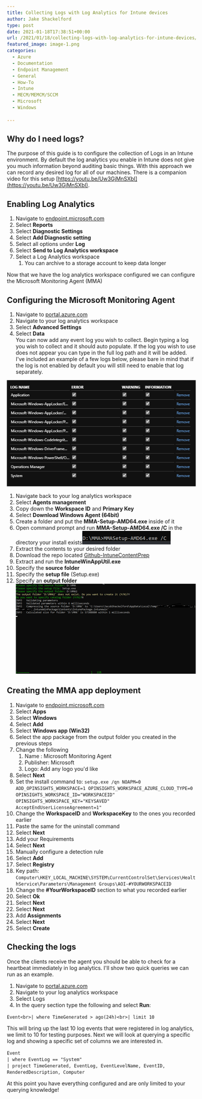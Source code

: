 ```yaml
---
title: Collecting Logs with Log Analytics for Intune devices
author: Jake Shackelford
type: post
date: 2021-01-18T17:38:51+00:00
url: /2021/01/18/collecting-logs-with-log-analytics-for-intune-devices/
featured_image: image-1.png
categories:
  - Azure
  - Documentation
  - Endpoint Management
  - General
  - How-To
  - Intune
  - MECM/MEMCM/SCCM
  - Microsoft
  - Windows

---
```

## Why do I need logs?

The purpose of this guide is to configure the collection of Logs in an Intune environment. By default the log analytics you enable in Intune does not give you much information beyond auditing basic things. With this approach we can record any desired log for all of our machines. There is a companion video for this setup [https://youtu.be/Uw3GjMnSXbI](https://youtu.be/Uw3GjMnSXbI).

## Enabling Log Analytics

  1. Navigate to [endpoint.microsoft.com](https://endpoint.microsoft.com/#home)
  2. Select **Reports**
  3. Select **Diagnostic Settings**
  4. Select **Add Diagnostic setting**
  5. Select all options under **Log**
  6. Select **Send to Log Analytics workspace**
  7. Select a Log Analytics workspace
      1. You can archive to a storage account to keep data longer

Now that we have the log analytics workspace configured we can configure the Microsoft Monitoring Agent (MMA)

## Configuring the Microsoft Monitoring Agent 

  1. Navigate to [portal.azure.com](https://portal.azure.com/)
  2. Navigate to your log analytics workspace
  3. Select **Advanced Settings**
  4. Select **Data**  
    You can now add any event log you wish to collect. Begin typing a log you wish to collect and it should auto populate. If the log you wish to use does not appear you can type in the full log path and it will be added. I've included an example of a few logs below, please bare in mind that if the log is not enabled by default you will still need to enable that log separately. <figure class="wp-block-image size-large">

![](image.png) </figure> 

  1. Navigate back to your log analytics workspace
  2. Select **Agents management**
  3. Copy down the **Workspace ID** and **Primary Key**
  4. Select **Download Windows Agent (64bit)** 
  5. Create a folder and put the **MMA-Setup-AMD64.exe** inside of it
  6. Open command prompt and run **MMA-Setup-AMD64.exe /C** in the directory your install exists![](Discord_KkLVtr1Ip4.png)
  7. Extract the contents to your desired folder
  8. Download the repo located [Github-IntuneContentPrep][2]
  9. Extract and run the **IntuneWinAppUtil.exe**
 10. Specify the **source folder**
 11. Specify the **setup file** (Setup.exe)
 12. Specify an **output folder**![](SQQldCGPu6.png)

## Creating the MMA app deployment

  1. Navigate to [endpoint.microsoft.com](https://endpoint.microsoft.com/#home)
  2. Select **Apps**
  3. Select **Windows**
  4. Select **Add**
  5. Select **Windows app (Win32)**
  6. Select the app package from the output folder you created in the previous steps
  7. Change the following
      1. Name : Microsoft Monitoring Agent
      2. Publisher: Microsoft
      3. Logo: Add any logo you'd like
  8. Select **Next**
  9. Set the install command to: `setup.exe /qn NOAPM=0 ADD_OPINSIGHTS_WORKSPACE=1 OPINSIGHTS_WORKSPACE_AZURE_CLOUD_TYPE=0 OPINSIGHTS_WORKSPACE_ID="WORKSPACEID" OPINSIGHTS_WORKSPACE_KEY="KEYSAVED" AcceptEndUserLicenseAgreement=1"`
 10. Change the **WorkspaceID** and **WorkspaceKey** to the ones you recorded earlier
 11. Paste the same for the uninstall command
 12. Select **Next**
 13. Add your Requirements
 14. Select **Next**
 15. Manually configure a detection rule
 16. Select **Add**
 17. Select **Registry** 
 18. Key path: `Computer\HKEY_LOCAL_MACHINE\SYSTEM\CurrentControlSet\Services\HealthService\Parameters\Management Groups\AOI-#YOURWORKSPACEID`
 19. Change the **#YourWorkspaceID** section to what you recorded earlier
 20. Select **Ok**
 21. Select **Next**
 22. Select **Next**
 23. Add **Assignments** 
 24. Select **Next**
 25. Select **Create**

## Checking the logs

Once the clients receive the agent you should be able to check for a heartbeat immediately in log analytics. I'll show two quick queries we can run as an example.

  1. Navigate to [portal.azure.com](https://portal.azure.com/)
  2. Navigate to your log analytics workspace
  3. Select Logs
  4. In the query section type the following and select **Run**: 

`Event<br>| where TimeGenerated > ago(24h)<br>| limit 10`

This will bring up the last 10 log events that were registered in log analytics, we limit to 10 for testing purposes. Next we will look at querying a specific log and showing a specific set of columns we are interested in.

`Event`  
`| where EventLog == "System"`  
`| project TimeGenerated, EventLog, EventLevelName, EventID, RenderedDescription, Computer`

At this point you have everything configured and are only limited to your querying knowledge!

 [2]: https://github.com/Microsoft/Microsoft-Win32-Content-Prep-Tool
